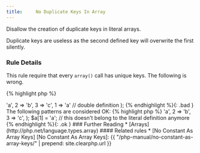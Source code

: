 ```yaml
---
title:     No Duplicate Keys In Array
---
```


Disallow the creation of duplicate keys in literal arrays. 

Duplicate keys are useless as the second defined key will overwrite the first silently. 


### Rule Details

This rule require that every `array()` call has unique keys. The following is wrong. 

{% highlight php %}
<?php
$a = array(1 => 'a',
			 2 => 'b',
			 3 => 'c',
			 1 => 'a' // double definition
			 );

{% endhighlight %}{: .bad }


The following patterns are considered OK:

{% highlight php %}
<?php
$a = array(1 => 'a',
			 2 => 'b',
			 3 => 'c',
			 );

$a[1] = 'a'; // this doesn't belong to the literal definition anymore

{% endhighlight %}{: .ok }


### Further Reading

* [Arrays](http://php.net/language.types.array)


#### Related rules

* [No Constant As Array Keys]



[No Constant As Array Keys]: {{ "/php-manual/no-constant-as-array-keys/" | prepend: site.clearphp.url }}
